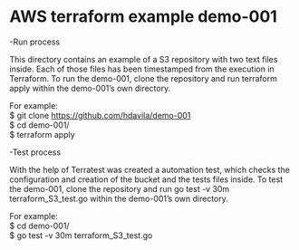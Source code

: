 # AWS terraform example demo-001
-Run process

This directory contains an example of a  S3 repository with two text files inside.  Each of those files has been timestamped from the execution in Terraform.
To run the demo-001, clone the repository and run terraform apply within the demo-001’s own directory.

For example:\
$ git clone https://github.com/hdavila/demo-001 \
$ cd demo-001/ \
$ terraform apply 

-Test process

With the help of Terratest was created a automation test, which checks the configuration and  creation of the bucket and the tests  files inside. 
To test the demo-001, clone the repository and run go test -v 30m terraform_S3_test.go within the demo-001’s own directory.

For example: \
$ cd demo-001/ \
$ go test -v 30m terraform_S3_test.go 
